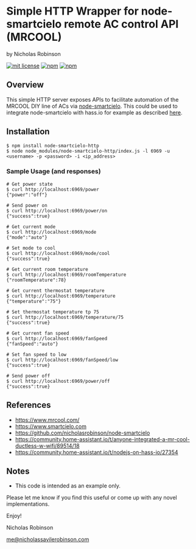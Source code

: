 # Simple HTTP Wrapper for node-smartcielo remote AC control API (MRCOOL)

by Nicholas Robinson

[![mit license](https://badgen.net/badge/license/MIT/red)](https://github.com/nicholasrobinson/node-smartcielo/blob/master/LICENSE)
[![npm](https://badgen.net/npm/v/node-smartcielo-http)](https://www.npmjs.com/package/node-smartcielo-http)
[![npm](https://badgen.net/npm/dt/node-smartcielo)](https://www.npmjs.com/package/node-smartcielo-http)

## Overview

This simple HTTP server exposes APIs to facilitate automation of the MRCOOL DIY line of ACs via [node-smartcielo](https://github.com/nicholasrobinson/node-smartcielo). This could be used to integrate node-smartcielo with hass.io for example as described [here](https://community.home-assistant.io/t/nodejs-on-hass-io/27354).

## Installation

    $ npm install node-smartcielo-http
    $ node node_modules/node-smartcielo-http/index.js -l 6969 -u <username> -p <password> -i <ip_address>

### Sample Usage (and responses)

    # Get power state
    $ curl http://localhost:6969/power
    {"power":"off"}

    # Send power on
    $ curl http://localhost:6969/power/on
    {"success":true}

    # Get current mode
    $ curl http://localhost:6969/mode
    {"mode":"auto"}

    # Set mode to cool
    $ curl http://localhost:6969/mode/cool
    {"success":true}

    # Get current room temperature
    $ curl http://localhost:6969/roomTemperature
    {"roomTemperature":78}

    # Get current thermostat temperature
    $ curl http://localhost:6969/temperature
    {"temperature":"75"}

    # Set thermostat temperature tp 75
    $ curl http://localhost:6969/temperature/75
    {"success":true}

    # Get current fan speed
    $ curl http://localhost:6969/fanSpeed
    {"fanSpeed":"auto"}

    # Set fan speed to low
    $ curl http://localhost:6969/fanSpeed/low
    {"success":true}

    # Send power off
    $ curl http://localhost:6969/power/off
    {"success":true}

## References
    
* https://www.mrcool.com/
* https://www.smartcielo.com
* https://github.com/nicholasrobinson/node-smartcielo
* https://community.home-assistant.io/t/anyone-integrated-a-mr-cool-ductless-w-wifi/89514/18
* https://community.home-assistant.io/t/nodejs-on-hass-io/27354

## Notes

* This code is intended as an example only.

Please let me know if you find this useful or come up with any novel implementations.

Enjoy!

Nicholas Robinson

me@nicholassavilerobinson.com

